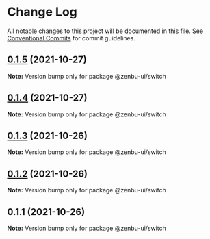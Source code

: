 # Change Log

All notable changes to this project will be documented in this file.
See [Conventional Commits](https://conventionalcommits.org) for commit guidelines.

## [0.1.5](https://github.com/KodepandaID/zenbu-ui/compare/@zenbu-ui/switch@0.1.4...@zenbu-ui/switch@0.1.5) (2021-10-27)

**Note:** Version bump only for package @zenbu-ui/switch





## [0.1.4](https://github.com/KodepandaID/zenbu-ui/compare/@zenbu-ui/switch@0.1.3...@zenbu-ui/switch@0.1.4) (2021-10-27)

**Note:** Version bump only for package @zenbu-ui/switch





## [0.1.3](https://github.com/KodepandaID/zenbu-ui/compare/@zenbu-ui/switch@0.1.2...@zenbu-ui/switch@0.1.3) (2021-10-26)

**Note:** Version bump only for package @zenbu-ui/switch





## [0.1.2](https://github.com/KodepandaID/zenbu-ui/compare/@zenbu-ui/switch@0.1.1...@zenbu-ui/switch@0.1.2) (2021-10-26)

**Note:** Version bump only for package @zenbu-ui/switch





## 0.1.1 (2021-10-26)

**Note:** Version bump only for package @zenbu-ui/switch

